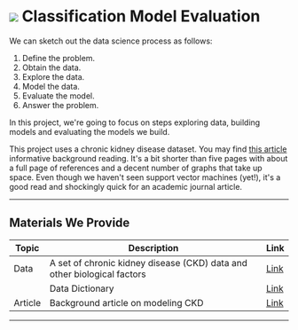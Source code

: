 # ![](https://ga-dash.s3.amazonaws.com/production/assets/logo-9f88ae6c9c3871690e33280fcf557f33.png) Classification Model Evaluation

We can sketch out the data science process as follows:
1. Define the problem.
2. Obtain the data.
3. Explore the data.
4. Model the data.
5. Evaluate the model.
6. Answer the problem.

In this project, we're going to focus on steps exploring data, building models and evaluating the models we build.

This project uses a chronic kidney disease dataset. You may find [this article](./chronic_kidney_disease.pdf) informative background reading. It's a bit shorter than five pages with about a full page of references and a decent number of graphs that take up space. Even though we haven't seen support vector machines (yet!), it's a good read and shockingly quick for an academic journal article.

---

## Materials We Provide

| Topic | Description | Link |
| --- | --- | --- |
| Data | A set of chronic kidney disease (CKD) data and other biological factors | [Link](./chronic_kidney_disease_full.csv)|
|      | Data Dictionary | [Link](./chronic_kidney_disease_header.txt)|
| Article | Background article on modeling CKD| [Link](./chronic_kidney_disease.pdf) |

---
